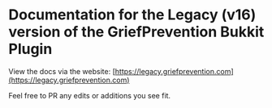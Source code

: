 # Documentation for the Legacy (v16) version of the GriefPrevention Bukkit Plugin

View the docs via the website: [https://legacy.griefprevention.com](https://legacy.griefprevention.com)

Feel free to PR any edits or additions you see fit.
